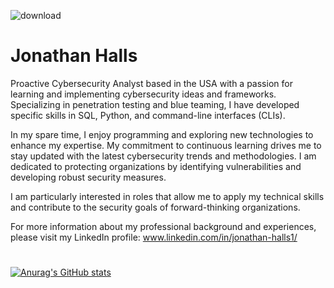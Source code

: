 ![download](https://github.com/user-attachments/assets/b2a88256-471c-48b1-aa39-847510f782f7)

# Jonathan Halls

Proactive Cybersecurity Analyst based in the USA with a passion for learning and implementing cybersecurity ideas and frameworks. Specializing in penetration testing and blue teaming, I have developed specific skills in SQL, Python, and command-line interfaces (CLIs).

In my spare time, I enjoy programming and exploring new technologies to enhance my expertise. My commitment to continuous learning drives me to stay updated with the latest cybersecurity trends and methodologies. I am dedicated to protecting organizations by identifying vulnerabilities and developing robust security measures.

I am particularly interested in roles that allow me to apply my technical skills and contribute to the security goals of forward-thinking organizations.

For more information about my professional background and experiences, please visit my LinkedIn profile: www.linkedin.com/in/jonathan-halls1/

#

[![Anurag's GitHub stats](https://github-readme-stats.vercel.app/api?username=JonathanHalls)](https://github.com/anuraghazra/github-readme-stats)

